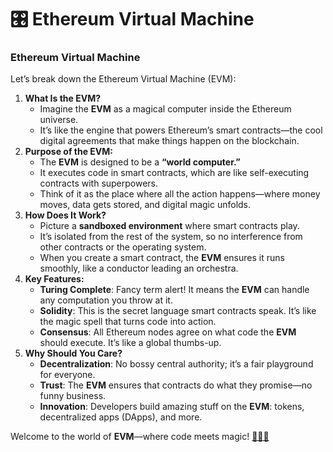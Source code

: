 # 🎛️ Ethereum Virtual Machine

### Ethereum Virtual Machine

Let’s break down the Ethereum Virtual Machine (EVM):

1. **What Is the EVM?**
   * Imagine the **EVM** as a magical computer inside the Ethereum universe.
   * It’s like the engine that powers Ethereum’s smart contracts—the cool digital agreements that make things happen on the blockchain.
2. **Purpose of the EVM:**
   * The **EVM** is designed to be a **“world computer.”**
   * It executes code in smart contracts, which are like self-executing contracts with superpowers.
   * Think of it as the place where all the action happens—where money moves, data gets stored, and digital magic unfolds.
3. **How Does It Work?**
   * Picture a **sandboxed environment** where smart contracts play.
   * It’s isolated from the rest of the system, so no interference from other contracts or the operating system.
   * When you create a smart contract, the **EVM** ensures it runs smoothly, like a conductor leading an orchestra.
4. **Key Features:**
   * **Turing Complete**: Fancy term alert! It means the **EVM** can handle any computation you throw at it.
   * **Solidity**: This is the secret language smart contracts speak. It’s like the magic spell that turns code into action.
   * **Consensus**: All Ethereum nodes agree on what code the **EVM** should execute. It’s like a global thumbs-up.
5. **Why Should You Care?**
   * **Decentralization**: No bossy central authority; it’s a fair playground for everyone.
   * **Trust**: The **EVM** ensures that contracts do what they promise—no funny business.
   * **Innovation**: Developers build amazing stuff on the **EVM**: tokens, decentralized apps (DApps), and more.

Welcome to the world of **EVM**—where code meets magic! [🌟🚀🔮](https://www.geeksforgeeks.org/what-is-ethereum-virtual-machine-and-how-it-works/)
